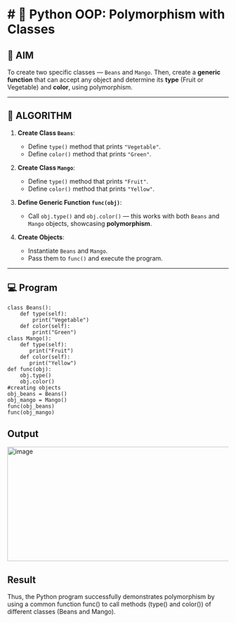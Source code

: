 # # 🐍 Python OOP: Polymorphism with Classes

## 🎯 AIM

To create two specific classes — `Beans` and `Mango`. Then, create a **generic function** that can accept any object and determine its **type** (Fruit or Vegetable) and **color**, using polymorphism.

---

## 🧠 ALGORITHM

1. **Create Class `Beans`**:
   - Define `type()` method that prints `"Vegetable"`.
   - Define `color()` method that prints `"Green"`.

2. **Create Class `Mango`**:
   - Define `type()` method that prints `"Fruit"`.
   - Define `color()` method that prints `"Yellow"`.

3. **Define Generic Function `func(obj)`**:
   - Call `obj.type()` and `obj.color()` — this works with both `Beans` and `Mango` objects, showcasing **polymorphism**.

4. **Create Objects**:
   - Instantiate `Beans` and `Mango`.
   - Pass them to `func()` and execute the program.

---

## 💻 Program
```
class Beans(): 
    def type(self): 
        print("Vegetable") 
    def color(self):
        print("Green") 
class Mango(): 
    def type(self): 
       print("Fruit") 
    def color(self): 
       print("Yellow")      
def func(obj): 
    obj.type()
    obj.color()
#creating objects
obj_beans = Beans() 
obj_mango = Mango() 
func(obj_beans) 
func(obj_mango)
```
## Output
<img width="862" height="260" alt="image" src="https://github.com/user-attachments/assets/13530523-2a7b-4cb3-be68-32630197733c" />

## Result
Thus, the Python program successfully demonstrates polymorphism by using a common function func() to call methods (type() and color()) of different classes (Beans and Mango).
